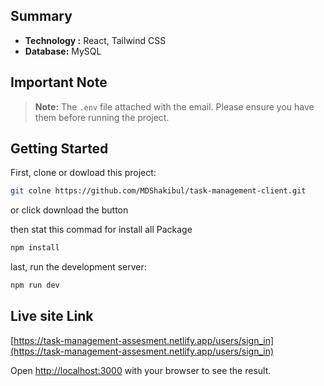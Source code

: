 ## Summary

- **Technology :** React, Tailwind CSS
- **Database:** MySQL

## Important Note

> **Note:** The `.env` file attached with the email. Please ensure you have them before running the project.

## Getting Started

First, clone or dowload this project:

```bash
git colne https://github.com/MDShakibul/task-management-client.git
```
or click download the button

then stat this commad for install all Package

```bash
npm install
```

last, run the development server:

```bash
npm run dev
```

## Live site Link

[https://task-management-assesment.netlify.app/users/sign_in](https://task-management-assesment.netlify.app/users/sign_in)



Open [http://localhost:3000](http://localhost:3000) with your browser to see the result.



